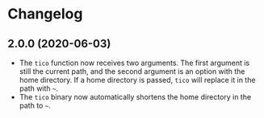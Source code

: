 # Changelog

## 2.0.0 (2020-06-03)

* The `tico` function now receives two arguments. The first argument is still the current path, and the second argument is an option with the home directory. If a home directory is passed, `tico` will replace it in the path with `~`.
* The `tico` binary now automatically shortens the home directory in the path to `~`.